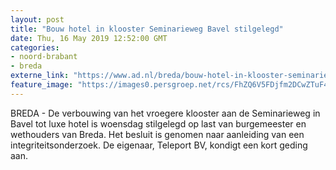 ```yaml
---
layout: post
title: "Bouw hotel in klooster Seminarieweg Bavel stilgelegd"
date: Thu, 16 May 2019 12:52:00 GMT
categories: 
- noord-brabant 
- breda 
externe_link: "https://www.ad.nl/breda/bouw-hotel-in-klooster-seminarieweg-bavel-stilgelegd~a350acd7/"
feature_image: "https://images0.persgroep.net/rcs/FhZQ6V5FDjfm2DCwZTuF46sjJfg/diocontent/103298870/_fitwidth/400/?appId=21791a8992982cd8da851550a453bd7f&quality=0.7"
---
```


BREDA - De verbouwing van het vroegere klooster aan de Seminarieweg in Bavel tot luxe hotel is woensdag stilgelegd op last van burgemeester en wethouders van Breda. Het besluit is genomen naar aanleiding van een integriteitsonderzoek. De eigenaar, Teleport BV, kondigt een kort geding aan.
